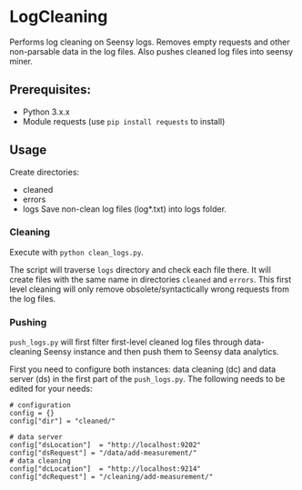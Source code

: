 # LogCleaning
Performs log cleaning on Seensy logs. Removes empty requests and other non-parsable data in the log files. Also pushes cleaned log files into seensy miner.

## Prerequisites:
* Python 3.x.x
* Module requests (use ```pip install requests``` to install)

## Usage
Create directories:
* cleaned
* errors
* logs
Save non-clean log files (log*.txt) into logs folder.

### Cleaning
Execute with ```python clean_logs.py```.

The script will traverse ```logs``` directory and check each file there. It will create files with the same name in directories ```cleaned``` and ```errors```. This first level cleaning will only remove obsolete/syntactically wrong requests from the log files.

### Pushing
```push_logs.py``` will first filter first-level cleaned log files through data-cleaning Seensy instance and then push them to Seensy data analytics.

First you need to configure both instances: data cleaning (dc) and data server (ds) in the first part of the ```push_logs.py```. The following needs to be edited for your needs:

```
# configuration 
config = {} 
config["dir"] = "cleaned/" 
 
# data server 
config["dsLocation"]  = "http://localhost:9202" 
config["dsRequest"] = "/data/add-measurement/" 
# data cleaning 
config["dcLocation"]  = "http://localhost:9214" 
config["dcRequest"] = "/cleaning/add-measurement/" 
```
